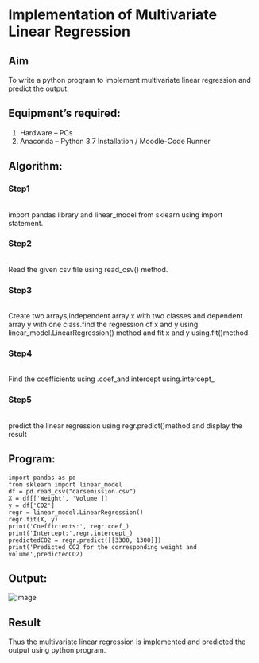 # Implementation of Multivariate Linear Regression
## Aim
To write a python program to implement multivariate linear regression and predict the output.
## Equipment’s required:
1.	Hardware – PCs
2.	Anaconda – Python 3.7 Installation / Moodle-Code Runner
## Algorithm:
### Step1
<br>
import pandas library and linear_model from sklearn using import statement.

### Step2
<br>
Read the given csv file using read_csv() method.

### Step3
<br>
Create two arrays,independent array x with two classes and dependent array y with one class.find the regression of x and y using linear_model.LinearRegression() method and fit x and y using.fit()method.

### Step4
<br>
Find the coefficients using .coef_and intercept using.intercept_

### Step5
<br>
predict the linear regression using regr.predict()method and display the result

## Program:

```
import pandas as pd
from sklearn import linear_model
df = pd.read_csv("carsemission.csv")
X = df[['Weight', 'Volume']]
y = df['CO2']
regr = linear_model.LinearRegression()
regr.fit(X, y)
print('Coefficients:', regr.coef_)
print('Intercept:',regr.intercept_)
predictedCO2 = regr.predict([[3300, 1300]])
print('Predicted CO2 for the corresponding weight and volume',predictedCO2)

```
## Output:


![image](https://github.com/user-attachments/assets/cfa02fbc-8320-4bb4-8dbd-3342a350fc72)


## Result
Thus the multivariate linear regression is implemented and predicted the output using python program.
